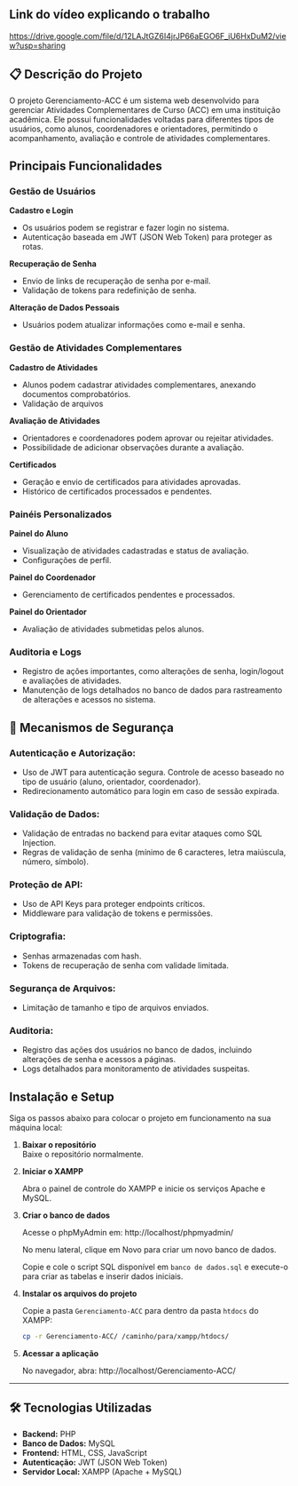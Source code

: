 ## Link do vídeo explicando o trabalho

https://drive.google.com/file/d/12LAJtGZ6I4jrJP66aEGO6F_iU6HxDuM2/view?usp=sharing

## 📋 Descrição do Projeto

O projeto Gerenciamento-ACC é um sistema web desenvolvido para gerenciar Atividades Complementares de Curso (ACC) em uma instituição acadêmica. Ele possui funcionalidades voltadas para diferentes tipos de usuários, como alunos, coordenadores e orientadores, permitindo o acompanhamento, avaliação e controle de atividades complementares.

## Principais Funcionalidades

### Gestão de Usuários

**Cadastro e Login**
   - Os usuários podem se registrar e fazer login no sistema.
   - Autenticação baseada em JWT (JSON Web Token) para proteger as rotas.

**Recuperação de Senha**
   - Envio de links de recuperação de senha por e-mail.
   - Validação de tokens para redefinição de senha.

**Alteração de Dados Pessoais**
   - Usuários podem atualizar informações como e-mail e senha.

### Gestão de Atividades Complementares

**Cadastro de Atividades**
   - Alunos podem cadastrar atividades complementares, anexando documentos comprobatórios.
   - Validação de arquivos

**Avaliação de Atividades**
   - Orientadores e coordenadores podem aprovar ou rejeitar atividades.
   - Possibilidade de adicionar observações durante a avaliação.

**Certificados**
   - Geração e envio de certificados para atividades aprovadas.
   - Histórico de certificados processados e pendentes.

### Painéis Personalizados

**Painel do Aluno**
   - Visualização de atividades cadastradas e status de avaliação.
   - Configurações de perfil.

**Painel do Coordenador**
   - Gerenciamento de certificados pendentes e processados.

**Painel do Orientador**
   - Avaliação de atividades submetidas pelos alunos.

### Auditoria e Logs
   - Registro de ações importantes, como alterações de senha, login/logout e avaliações de atividades.
   - Manutenção de logs detalhados no banco de dados para rastreamento de alterações e acessos no sistema.

## 🔐 Mecanismos de Segurança

### Autenticação e Autorização:
   - Uso de JWT para autenticação segura.
   Controle de acesso baseado no tipo de usuário (aluno, orientador, coordenador).
   - Redirecionamento automático para login em caso de sessão expirada.

### Validação de Dados:
   - Validação de entradas no backend para evitar ataques como SQL Injection.
   - Regras de validação de senha (mínimo de 6 caracteres, letra maiúscula, número, símbolo).

### Proteção de API:
   - Uso de API Keys para proteger endpoints críticos.
   - Middleware para validação de tokens e   permissões.

### Criptografia:
   - Senhas armazenadas com hash.
   - Tokens de recuperação de senha com validade limitada.

### Segurança de Arquivos:
   - Limitação de tamanho e tipo de arquivos enviados.

### Auditoria:
   - Registro das ações dos usuários no banco de dados, incluindo alterações de senha e acessos a páginas.
   - Logs detalhados para monitoramento de atividades suspeitas.

## Instalação e Setup

Siga os passos abaixo para colocar o projeto em funcionamento na sua máquina local:

1. **Baixar o repositório**  
   Baixe o repositório normalmente.

2. **Iniciar o XAMPP**

   Abra o painel de controle do XAMPP e inicie os serviços Apache e MySQL.

3. **Criar o banco de dados**

   Acesse o phpMyAdmin em:
   http://localhost/phpmyadmin/

   No menu lateral, clique em Novo para criar um novo banco de dados.

   Copie e cole o script SQL disponível em `banco de dados.sql` e execute-o para criar as tabelas e inserir dados iniciais.

4. **Instalar os arquivos do projeto**

   Copie a pasta `Gerenciamento-ACC` para dentro da pasta `htdocs` do XAMPP:

   ```bash
   cp -r Gerenciamento-ACC/ /caminho/para/xampp/htdocs/
   ```

5. **Acessar a aplicação**

   No navegador, abra:
   http://localhost/Gerenciamento-ACC/

---

## 🛠️ Tecnologias Utilizadas

- **Backend:** PHP
- **Banco de Dados:** MySQL
- **Frontend:** HTML, CSS, JavaScript
- **Autenticação:** JWT (JSON Web Token)
- **Servidor Local:** XAMPP (Apache + MySQL)

